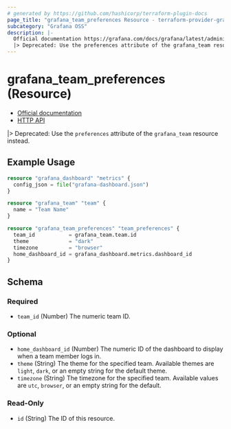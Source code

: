 ```yaml
---
# generated by https://github.com/hashicorp/terraform-plugin-docs
page_title: "grafana_team_preferences Resource - terraform-provider-grafana"
subcategory: "Grafana OSS"
description: |-
  Official documentation https://grafana.com/docs/grafana/latest/administration/organization-preferences/HTTP API https://grafana.com/docs/grafana/latest/developers/http_api/team/
  |> Deprecated: Use the preferences attribute of the grafana_team resource instead.
---
```


# grafana_team_preferences (Resource)

* [Official documentation](https://grafana.com/docs/grafana/latest/administration/organization-preferences/)
* [HTTP API](https://grafana.com/docs/grafana/latest/developers/http_api/team/)

|> Deprecated: Use the `preferences` attribute of the `grafana_team` resource instead.

## Example Usage

```terraform
resource "grafana_dashboard" "metrics" {
  config_json = file("grafana-dashboard.json")
}

resource "grafana_team" "team" {
  name = "Team Name"
}

resource "grafana_team_preferences" "team_preferences" {
  team_id           = grafana_team.team.id
  theme             = "dark"
  timezone          = "browser"
  home_dashboard_id = grafana_dashboard.metrics.dashboard_id
}
```

<!-- schema generated by tfplugindocs -->
## Schema

### Required

- `team_id` (Number) The numeric team ID.

### Optional

- `home_dashboard_id` (Number) The numeric ID of the dashboard to display when a team member logs in.
- `theme` (String) The theme for the specified team. Available themes are `light`, `dark`, or an empty string for the default theme.
- `timezone` (String) The timezone for the specified team. Available values are `utc`, `browser`, or an empty string for the default.

### Read-Only

- `id` (String) The ID of this resource.


